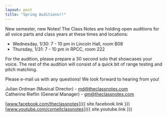 ```yaml
---
layout: post
title: "Spring Auditions!!"
---
```


New semester, new Notes! The Class Notes are holding open auditions for all voice parts and class years at these times and locations:

* Wednesday, 1/30: 7 - 10 pm in Lincoln Hall, room B08
* Thursday, 1/31: 7 - 10 pm in RPCC, room 222

For the audition, please prepare a 30 second solo that showcases your voice. The rest of the audition will consist of a quick bit of range testing and pitch matching.

Please e-mail us with any questions! We look forward to hearing from you!

Julian Ordman (Musical Director) - md@theclassnotes.com <br>
Catherine Rieflin (General Manager) - gm@theclassnotes.com

[www.facebook.com/theclassnotes]({{ site.facebook.link }})<br>
[www.youtube.com/cornellclassnotes]({{ site.youtube.link }})
